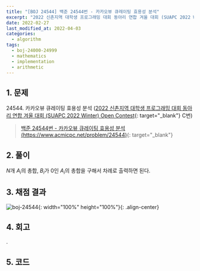 ```yaml
---
title: "[BOJ 24544] 백준 24544번 - 카카오뷰 큐레이팅 효용성 분석"
excerpt: "2022 신촌지역 대학생 프로그래밍 대회 동아리 연합 겨울 대회 (SUAPC 2022 Winter) Open Contest C번 - 백준 24544번 카카오뷰 큐레이팅 효용성 분석 풀이"
date: 2022-02-27
last_modified_at: 2022-04-03
categories:
  - algorithm
tags:
  - boj-24000-24999
  - mathematics
  - implementation
  - arithmetic
---
```


## 1. 문제
$24544$. 카카오뷰 큐레이팅 효용성 분석 ([2022 신촌지역 대학생 프로그래밍 대회 동아리 연합 겨울 대회 (SUAPC 2022 Winter) Open Contest](https://burningfalls.github.io/contest/2022-suapc-baekjoon-contest/){: target="_blank"} C번)

> [백준 24544번 - 카카오뷰 큐레이팅 효용성 분석 (https://www.acmicpc.net/problem/24544)](https://www.acmicpc.net/problem/24544){: target="_blank"}

## 2. 풀이

$N$개 $A_i$의 총합, $B_i$가 $0$인 $A_i$의 총합을 구해서 차례로 출력하면 된다.

## 3. 채점 결과

![boj-24544](https://user-images.githubusercontent.com/30232837/161430826-9ce89814-c7aa-46a9-aff4-6749f330f5ac.png "boj-24544"){: width="100%" height="100%"}{: .align-center}

## 4. 회고

.

## 5. 코드

<script src="https://gist.github.com/BurningFalls/0ff07875fd0d31e349f8492397bc66b2.js"></script>